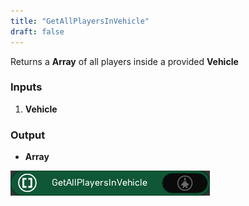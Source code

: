 ```yaml
---
title: "GetAllPlayersInVehicle"
draft: false
---
```

Returns a **Array** of all players inside a provided **Vehicle**
### Inputs
1.  **Vehicle**
### Output
-   **Array**

![GetAllPlayersInVehicle](https://raw.githubusercontent.com/battlefield-portal-community/Image-CDN/main/portal_blocks/GetAllPlayersInVehicle.png)